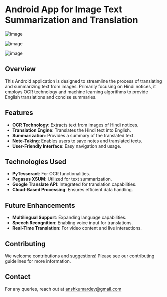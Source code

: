 # Android App for Image Text Summarization and Translation



![image](https://github.com/Anshkumardev/AI-Scanner/assets/71209639/1aec39dd-0424-424b-ba9f-c278189e1c3c)

![image](https://github.com/Anshkumardev/AI-Scanner/assets/71209639/b4035f96-0997-4a4f-920c-c3b99e7812f4)


![image](https://github.com/Anshkumardev/AI-Scanner/assets/71209639/c90af0f6-57b7-4b65-a0a3-58f5b1afe87c)




## Overview
This Android application is designed to streamline the process of translating and summarizing text from images. Primarily focusing on Hindi notices, it employs OCR technology and machine learning algorithms to provide English translations and concise summaries. 

## Features
- **OCR Technology**: Extracts text from images of Hindi notices.
- **Translation Engine**: Translates the Hindi text into English.
- **Summarization**: Provides a summary of the translated text.
- **Note-Taking**: Enables users to save notes and translated texts.
- **User-Friendly Interface**: Easy navigation and usage.

## Technologies Used
- **PyTesseract**: For OCR functionalities.
- **Pegasus XSUM**: Utilized for text summarization.
- **Google Translate API**: Integrated for translation capabilities.
- **Cloud-Based Processing**: Ensures efficient data handling.

## Future Enhancements
- **Multilingual Support**: Expanding language capabilities.
- **Speech Recognition**: Enabling voice input for translations.
- **Real-Time Translation**: For video content and live interactions.

## Contributing
We welcome contributions and suggestions! Please see our contributing guidelines for more information.

## Contact
For any queries, reach out at anshkumardev@gmail.com


